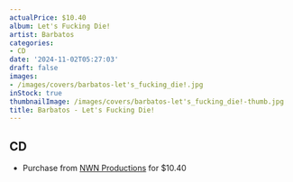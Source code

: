 ```yaml
---
actualPrice: $10.40
album: Let's Fucking Die!
artist: Barbatos
categories:
- CD
date: '2024-11-02T05:27:03'
draft: false
images:
- /images/covers/barbatos-let's_fucking_die!.jpg
inStock: true
thumbnailImage: /images/covers/barbatos-let's_fucking_die!-thumb.jpg
title: Barbatos - Let's Fucking Die!
---
```


## CD
* Purchase from [NWN Productions](http://shop.nwnprod.com/index.php?route=product/product&path=93&product_id=55564&sort=pd.name&order=ASC) for $10.40
